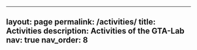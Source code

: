 
---
layout: page
permalink: /activities/
title: Activities
description: Activities of the GTA-Lab
nav: true
nav_order: 8
---
